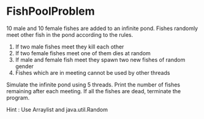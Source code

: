 # FishPoolProblem
10 male and 10 female fishes are added to an infinite pond.
Fishes randomly meet other fish in the pond according to the
rules.
1) If two male fishes meet they kill each other
2) If two female fishes meet one of them dies at random
3) If male and female fish meet they spawn two new fishes of
random gender
4) Fishes which are in meeting cannot be used by other
threads

Simulate the infinite pond using 5 threads. Print the
number of fishes remaining after each meeting. If all the fishes
are dead, terminate the program.

Hint : Use Arraylist and java.util.Random
